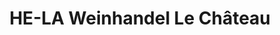---
title: "HE-LA Weinhandel Le Château"
url: /halstenbek/he-la-weinhandel-le-chateau/
shop: Wein
---